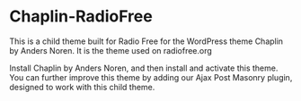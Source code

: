 # Chaplin-RadioFree
This is a child theme built for Radio Free for the WordPress theme Chaplin by Anders Noren.  It is the theme used on radiofree.org

Install Chaplin by Anders Noren, and then install and activate this theme. You can further improve this theme by adding our Ajax Post Masonry plugin, designed to work with this child theme.
